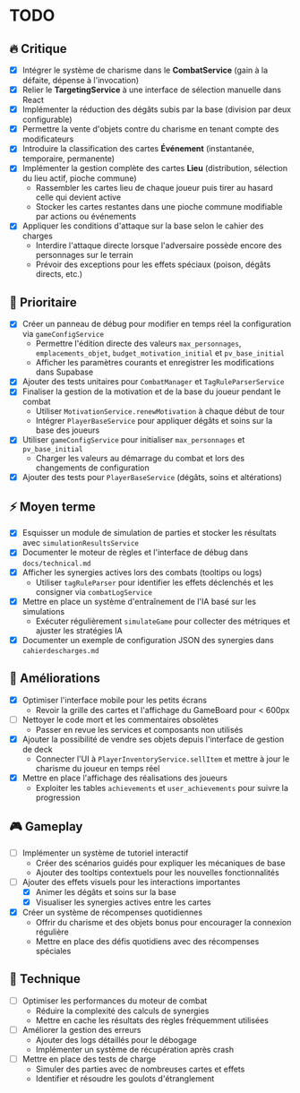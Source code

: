 # TODO

## 🔥 Critique
- [x] Intégrer le système de charisme dans le **CombatService** (gain à la défaite, dépense à l'invocation)
- [x] Relier le **TargetingService** à une interface de sélection manuelle dans React
- [x] Implémenter la réduction des dégâts subis par la base (division par deux configurable)
- [x] Permettre la vente d'objets contre du charisme en tenant compte des modificateurs
- [x] Introduire la classification des cartes **Événement** (instantanée, temporaire, permanente)
- [x] Implémenter la gestion complète des cartes **Lieu** (distribution, sélection du lieu actif, pioche commune)
  - Rassembler les cartes lieu de chaque joueur puis tirer au hasard celle qui devient active
  - Stocker les cartes restantes dans une pioche commune modifiable par actions ou événements
- [x] Appliquer les conditions d'attaque sur la base selon le cahier des charges
  - Interdire l'attaque directe lorsque l'adversaire possède encore des personnages sur le terrain
  - Prévoir des exceptions pour les effets spéciaux (poison, dégâts directs, etc.)

## 🚀 Prioritaire
- [x] Créer un panneau de débug pour modifier en temps réel la configuration via `gameConfigService`
  - Permettre l'édition directe des valeurs `max_personnages`, `emplacements_objet`, `budget_motivation_initial` et `pv_base_initial`
  - Afficher les paramètres courants et enregistrer les modifications dans Supabase
- [x] Ajouter des tests unitaires pour `CombatManager` et `TagRuleParserService`
- [x] Finaliser la gestion de la motivation et de la base du joueur pendant le combat
  - Utiliser `MotivationService.renewMotivation` à chaque début de tour
  - Intégrer `PlayerBaseService` pour appliquer dégâts et soins sur la base des joueurs
- [x] Utiliser `gameConfigService` pour initialiser `max_personnages` et `pv_base_initial`
  - Charger les valeurs au démarrage du combat et lors des changements de configuration
- [x] Ajouter des tests pour `PlayerBaseService` (dégâts, soins et altérations)

## ⚡ Moyen terme
- [x] Esquisser un module de simulation de parties et stocker les résultats avec `simulationResultsService`
- [x] Documenter le moteur de règles et l'interface de débug dans `docs/technical.md`
- [x] Afficher les synergies actives lors des combats (tooltips ou logs)
  - Utiliser `tagRuleParser` pour identifier les effets déclenchés et les consigner via `combatLogService`
- [x] Mettre en place un système d'entraînement de l'IA basé sur les simulations
  - Exécuter régulièrement `simulateGame` pour collecter des métriques et ajuster les stratégies IA
- [x] Documenter un exemple de configuration JSON des synergies dans `cahierdescharges.md`

## 🌱 Améliorations
- [x] Optimiser l'interface mobile pour les petits écrans
  - Revoir la grille des cartes et l'affichage du GameBoard pour < 600px
- [ ] Nettoyer le code mort et les commentaires obsolètes
  - Passer en revue les services et composants non utilisés
- [x] Ajouter la possibilité de vendre ses objets depuis l'interface de gestion de deck
  - Connecter l'UI à `PlayerInventoryService.sellItem` et mettre à jour le charisme du joueur en temps réel
- [x] Mettre en place l'affichage des réalisations des joueurs
  - Exploiter les tables `achievements` et `user_achievements` pour suivre la progression

## 🎮 Gameplay
- [ ] Implémenter un système de tutoriel interactif
  - Créer des scénarios guidés pour expliquer les mécaniques de base
  - Ajouter des tooltips contextuels pour les nouvelles fonctionnalités
- [ ] Ajouter des effets visuels pour les interactions importantes
  - [x] Animer les dégâts et soins sur la base
  - [x] Visualiser les synergies actives entre les cartes
- [x] Créer un système de récompenses quotidiennes
  - Offrir du charisme et des objets bonus pour encourager la connexion régulière
  - Mettre en place des défis quotidiens avec des récompenses spéciales

## 🔧 Technique
- [ ] Optimiser les performances du moteur de combat
  - Réduire la complexité des calculs de synergies
  - Mettre en cache les résultats des règles fréquemment utilisées
- [ ] Améliorer la gestion des erreurs
  - Ajouter des logs détaillés pour le débogage
  - Implémenter un système de récupération après crash
- [ ] Mettre en place des tests de charge
  - Simuler des parties avec de nombreuses cartes et effets
  - Identifier et résoudre les goulots d'étranglement
